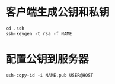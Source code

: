 # 客户端生成公钥和私钥
```
cd .ssh
ssh-keygen -t rsa -f NAME
```

# 配置公钥到服务器
```
ssh-copy-id -i NAME.pub USER@HOST
```
